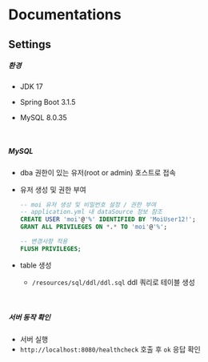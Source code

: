 # Documentations



## Settings

##### 환경

- JDK 17

- Spring Boot 3.1.5
- MySQL 8.0.35

<br>

##### MySQL

- dba 권한이 있는 유저(root or admin) 호스트로 접속

- 유저 생성 및 권한 부여

  ```sql
  -- moi 유저 생성 및 비밀번호 설정 / 권한 부여
  -- application.yml 내 dataSource 정보 참조
  CREATE USER 'moi'@'%' IDENTIFIED BY 'MoiUser12!';
  GRANT ALL PRIVILEGES ON *.* TO 'moi'@'%';
  
  -- 변경사항 적용
  FLUSH PRIVILEGES;
  ```

- table 생성

  - `/resources/sql/ddl/ddl.sql` ddl 쿼리로 테이블 생성

<br>

##### 서버 동작 확인

- 서버 실행
- `http://localhost:8080/healthcheck` 호출 후 `ok` 응답 확인

